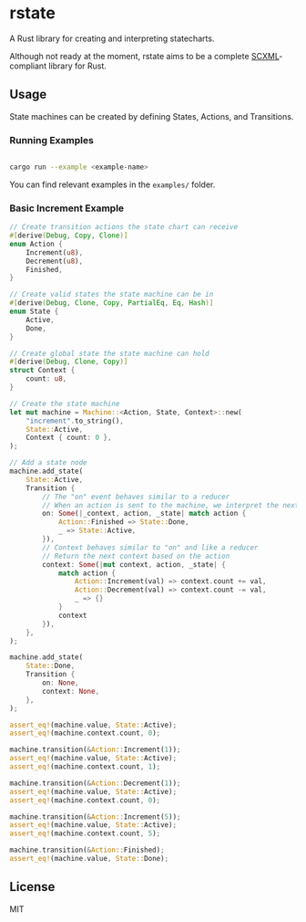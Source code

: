 # rstate

A Rust library for creating and interpreting statecharts.

Although not ready at the moment, rstate aims to be a complete [SCXML](https://www.w3.org/TR/scxml/#CoreIntroduction)-compliant
library for Rust.


## Usage

State machines can be created by defining States, Actions, and Transitions.

### Running Examples

```bash

cargo run --example <example-name>
```

You can find relevant examples in the `examples/` folder.

### Basic Increment Example

```rust
// Create transition actions the state chart can receive
#[derive(Debug, Copy, Clone)]
enum Action {
    Increment(u8),
    Decrement(u8),
    Finished,
}

// Create valid states the state machine can be in
#[derive(Debug, Clone, Copy, PartialEq, Eq, Hash)]
enum State {
    Active,
    Done,
}

// Create global state the state machine can hold
#[derive(Debug, Clone, Copy)]
struct Context {
    count: u8,
}

// Create the state machine
let mut machine = Machine::<Action, State, Context>::new(
    "increment".to_string(),
    State::Active,
    Context { count: 0 },
);

// Add a state node
machine.add_state(
    State::Active,
    Transition {
        // The "on" event behaves similar to a reducer
        // When an action is sent to the machine, we interpret the next state by returning it
        on: Some(|_context, action, _state| match action {
            Action::Finished => State::Done,
            _ => State::Active,
        }),
        // Context behaves similar to "on" and like a reducer
        // Return the next context based on the action
        context: Some(|mut context, action, _state| {
            match action {
                Action::Increment(val) => context.count += val,
                Action::Decrement(val) => context.count -= val,
                _ => {}
            }
            context
        }),
    },
);

machine.add_state(
    State::Done,
    Transition {
        on: None,
        context: None,
    },
);

assert_eq!(machine.value, State::Active);
assert_eq!(machine.context.count, 0);

machine.transition(&Action::Increment(1));
assert_eq!(machine.value, State::Active);
assert_eq!(machine.context.count, 1);

machine.transition(&Action::Decrement(1));
assert_eq!(machine.value, State::Active);
assert_eq!(machine.context.count, 0);

machine.transition(&Action::Increment(5));
assert_eq!(machine.value, State::Active);
assert_eq!(machine.context.count, 5);

machine.transition(&Action::Finished);
assert_eq!(machine.value, State::Done);
```

## License

MIT
